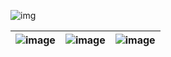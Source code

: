 
![img](https://github.com/SupaschaiPh/SupaschaiPh/assets/112678332/636aadc8-adda-40e5-aa51-c19ce4d2a70c)


|![image](https://github.com/SupaschaiPh/SupaschaiPh/assets/112678332/ca01b654-a23f-4f6c-bbc5-dc206c0b6582)|![image](https://github.com/SupaschaiPh/SupaschaiPh/assets/112678332/adb3b6ac-a379-4eaf-b330-445f96449fc7)|![image](https://github.com/SupaschaiPh/SupaschaiPh/assets/112678332/1a9f0094-727d-4a94-8f09-501245a35379)|
|-|-|-|

<!--
**SupaschaiPh/SupaschaiPH** is a ✨ _special_ ✨ repository because its `README.md` (this file) appears on your GitHub profile.

Here are some ideas to get you started:

- 🔭 I’m currently working on ...
- 🌱 I’m currently learning ...
- 👯 I’m looking to collaborate on ...
- 🤔 I’m looking for help with ...
- 💬 Ask me about ...
- 📫 How to reach me: ...
- 😄 Pronouns: ...
- ⚡ Fun fact: ...
-->
